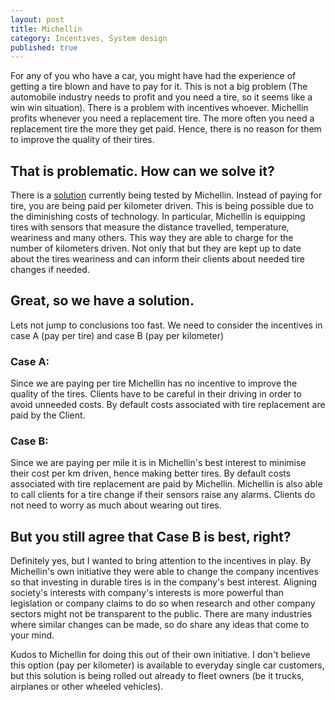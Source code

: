 ```yaml
---
layout: post
title: Michellin
category: Incentives, System design
published: true
---
```


For any of you who have a car, you might have had the experience of getting a tire blown and have to pay for it. This is not a big problem (The automobile industry needs to profit and you need a tire, so it seems like a win win situation). There is a problem with incentives whoever.
Michellin profits whenever you need a replacement tire. The more often you need a replacement tire the more they get paid. Hence, there is no reason for them to improve the quality of their tires.

## That is problematic. How can we solve it?

There is a [solution](https://michelin-solutions.com/en/service/pay-per-kilometre-travelled/) currently being tested by Michellin. Instead of 
paying for tire, you are being paid per kilometer driven. This is being possible due to the diminishing costs of technology. In particular, Michellin is equipping tires with sensors that measure the distance travelled, temperature, weariness and many others. This way they are able to charge for the number of kilometers driven. Not only that but they are kept up to date about the tires weariness and can inform their clients about needed tire changes if needed.

<!--excerpt ends here-->

## Great, so we have a solution.

Lets not jump to conclusions too fast. We need to consider the incentives in case A (pay per tire) and case B (pay per kilometer)

### Case A:

Since we are paying per tire Michellin has no incentive to improve the quality of the tires. Clients have to be careful in their driving in order to avoid unneeded costs. By default costs associated with tire replacement are paid by the Client.

### Case B:

Since we are paying per mile it is in Michellin's best interest to minimise their cost per km driven, hence making better tires. By default costs associated with tire replacement are paid by Michellin. Michellin is also able to call clients for a tire change if their sensors raise any alarms. Clients do not need to worry as much about wearing out tires.

## But you still agree that Case B is best, right?

Definitely yes, but I wanted to bring attention to the incentives in play. By Michellin's own initiative they were able to change the company incentives so that investing in durable tires is in the company's best interest. Aligning society's interests with company's interests is more powerful than legislation or company claims to do so when research and other company sectors might not be transparent to the public.
There are many industries where similar changes can be made, so do share any ideas that come to your mind.

Kudos to Michellin for doing this out of their own initiative. I don't believe this option (pay per kilometer) is available to everyday single car customers, but this solution is being rolled out already to fleet owners (be it trucks, airplanes or other wheeled vehicles).